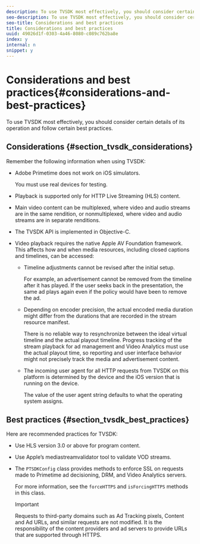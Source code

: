 ```yaml
---
description: To use TVSDK most effectively, you should consider certain details of its operation and follow certain best practices.
seo-description: To use TVSDK most effectively, you should consider certain details of its operation and follow certain best practices.
seo-title: Considerations and best practices
title: Considerations and best practices
uuid: 49026d1f-0303-4a46-8080-c089c762ba8e
index: y
internal: n
snippet: y
---
```


# Considerations and best practices{#considerations-and-best-practices}

To use TVSDK most effectively, you should consider certain details of its operation and follow certain best practices.

## Considerations {#section_tvsdk_considerations}

Remember the following information when using TVSDK:

* Adobe Primetime does not work on iOS simulators.

  You must use real devices for testing. 
* Playback is supported only for HTTP Live Streaming (HLS) content. 
* Main video content can be multiplexed, where video and audio streams are in the same rendition, or nonmultiplexed, where video and audio streams are in separate renditions. 
* The TVSDK API is implemented in Objective-C. 
* Video playback requires the native Apple AV Foundation framework. This affects how and when media resources, including closed captions and timelines, can be accessed:

    * Timeline adjustments cannot be revised after the initial setup.

      For example, an advertisement cannot be removed from the timeline after it has played. If the user seeks back in the presentation, the same ad plays again even if the policy would have been to remove the ad. 
    * Depending on encoder precision, the actual encoded media duration might differ from the durations that are recorded in the stream resource manifest.

      There is no reliable way to resynchronize between the ideal virtual timeline and the actual playout timeline. Progress tracking of the stream playback for ad management and Video Analytics must use the actual playout time, so reporting and user interface behavior might not precisely track the media and advertisement content. 
    * The incoming user agent for all HTTP requests from TVSDK on this platform is determined by the device and the iOS version that is running on the device.

      The value of the user agent string defaults to what the operating system assigns.

## Best practices {#section_tvsdk_best_practices}

Here are recommended practices for TVSDK:

* Use HLS version 3.0 or above for program content. 
* Use Apple’s mediastreamvalidator tool to validate VOD streams. 
* The `PTSDKConfig` class provides methods to enforce SSL on requests made to Primetime ad decisioning, DRM, and Video Analytics servers.

  For more information, see the `forceHTTPS` and `isForcingHTTPS` methods in this class.

  >[!IMPORTANT]
  >
  >Requests to third-party domains such as Ad Tracking pixels, Content and Ad URLs, and similar requests are not modified. It is the responsibility of the content providers and ad servers to provide URLs that are supported through HTTPS.

